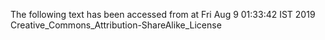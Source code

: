 The following text has been accessed from at Fri Aug 9 01:33:42 IST 2019
Creative_Commons_Attribution-ShareAlike_License
